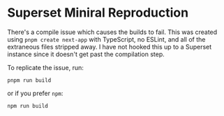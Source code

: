 # Superset Miniral Reproduction

There's a compile issue which causes the builds to fail. This was created using
`pnpm create next-app` with TypeScript, no ESLint, and all of the extraneous files
stripped away. I have not hooked this up to a Superset instance since it doesn't get
past the compilation step.

To replicate the issue, run:

`pnpm run build`

or if you prefer `npm`:

`npm run build`
